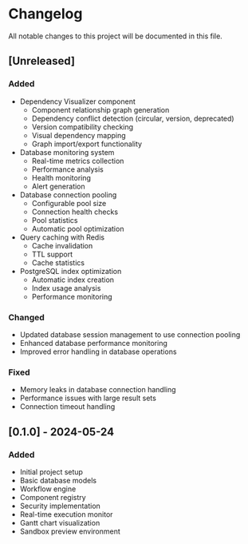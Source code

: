 # Changelog

All notable changes to this project will be documented in this file.

## [Unreleased]

### Added
- Dependency Visualizer component
  - Component relationship graph generation
  - Dependency conflict detection (circular, version, deprecated)
  - Version compatibility checking
  - Visual dependency mapping
  - Graph import/export functionality
- Database monitoring system
  - Real-time metrics collection
  - Performance analysis
  - Health monitoring
  - Alert generation
- Database connection pooling
  - Configurable pool size
  - Connection health checks
  - Pool statistics
  - Automatic pool optimization
- Query caching with Redis
  - Cache invalidation
  - TTL support
  - Cache statistics
- PostgreSQL index optimization
  - Automatic index creation
  - Index usage analysis
  - Performance monitoring

### Changed
- Updated database session management to use connection pooling
- Enhanced database performance monitoring
- Improved error handling in database operations

### Fixed
- Memory leaks in database connection handling
- Performance issues with large result sets
- Connection timeout handling

## [0.1.0] - 2024-05-24

### Added
- Initial project setup
- Basic database models
- Workflow engine
- Component registry
- Security implementation
- Real-time execution monitor
- Gantt chart visualization
- Sandbox preview environment 